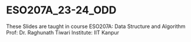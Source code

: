 # ESO207A_23-24_ODD
These Slides are taught in course ESO207A: Data Structure and Algorithm 
Prof: Dr. Raghunath Tiwari
Institute: IIT Kanpur
